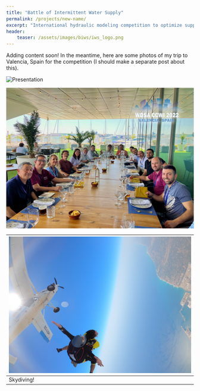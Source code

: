 ```yaml
---
title: "Battle of Intermittent Water Supply"
permalink: /projects/new-name/
excerpt: "International hydraulic modeling competition to optimize supply in intermittent water supply systems"
header:
    teaser: /assets/images/biws/iws_logo.png
---
```

Adding content soon! In the meantime, here are some photos of my trip to Valencia, Spain for the competition (I should make a separate post about this).

![Presentation](/assets/images/biws/presenting.HEIC) 


![Dinner](/assets/images/biws/dinner.JPG) 


| ![Skydiving](/assets/images/biws/skydiving.JPG) |
|:--|
| Skydiving! |


